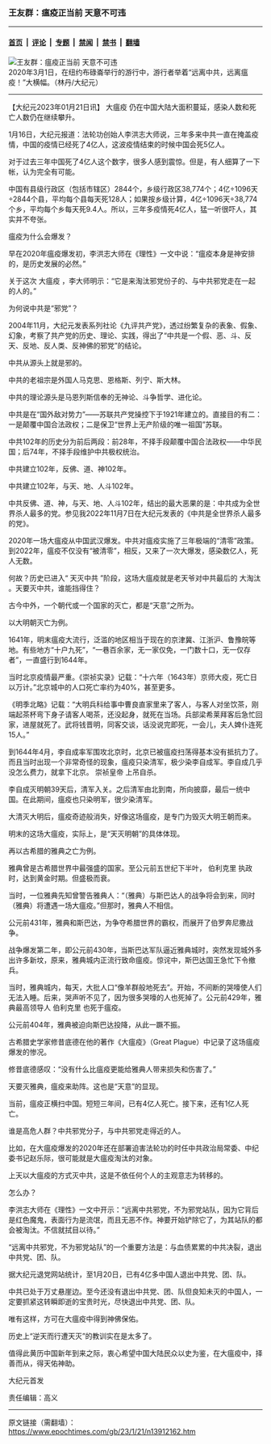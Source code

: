 ### 王友群：瘟疫正当前 天意不可违

---

#### [首页](../../../..?n13912162) &nbsp;|&nbsp; [评论](../../../../../epoch-comment?n13912162) &nbsp;|&nbsp; [专题](../../../../../epoch-special?n13912162) &nbsp;|&nbsp; [禁闻](../../../../../epoch-news?n13912162) &nbsp;|&nbsp; [禁书](../../../../../books?n13912162) &nbsp;|&nbsp; [翻墙](https://github.com/gfw-breaker/nogfw/blob/master/README.md?n13912162)


<div><img alt="王友群：瘟疫正当前 天意不可违" class="attachment-djy_600_400 size-djy_600_400 wp-post-image" src="https://i.epochtimes.com/assets/uploads/2023/01/id13912163-150373-600x400-600x399.jpg"/>
<div class="caption">
 2020年3月1日，在纽约布碌崙举行的游行中，游行者举着“远离中共，远离瘟疫！”大横幅。（林丹/大纪元）
</div></div><hr/><div class="post_content" id="artbody" itemprop="articleBody">
 <!-- article content begin -->
 <p>
  【大纪元2023年01月21日讯】
  <ok href="https://www.epochtimes.com/gb/tag/%E5%A4%A7%E7%98%9F%E7%96%AB.html">
   大瘟疫
  </ok>
  仍在中国大陆大面积蔓延，感染人数和死亡人数仍在继续攀升。
 </p>
 <p style="font-weight: 400;">
  1月16日，大纪元报道：法轮功创始人李洪志大师说，三年多来中共一直在掩盖疫情，中国的疫情已经死了4亿人，这波疫情结束的时候中国会死5亿人。
 </p>
 <p style="font-weight: 400;">
  对于过去三年中国死了4亿人这个数字，很多人感到震惊。但是，有人细算了一下帐，认为完全有可能。
 </p>
 <p style="font-weight: 400;">
  中国有县级行政区（包括市辖区）2844个，乡级行政区38,774个；4亿÷1096天÷2844个县，平均每个县每天死128人；如果按乡级计算，4亿÷1096天÷38,774个乡，平均每个乡每天死9.4人。所以，三年多疫情死4亿人，猛一听很吓人，其实并不夸张。
 </p>
 <p style="font-weight: 400;">
  瘟疫为什么会爆发？
 </p>
 <p style="font-weight: 400;">
  早在2020年瘟疫爆发初，李洪志大师在《理性》一文中说：“瘟疫本身是神安排的，是历史发展的必然。”
 </p>
 <p style="font-weight: 400;">
  关于这次
  <ok href="https://www.epochtimes.com/gb/tag/%E5%A4%A7%E7%98%9F%E7%96%AB.html">
   大瘟疫
  </ok>
  ，李大师明示：“它是来淘汰邪党份子的、与中共邪党走在一起的人的。”
 </p>
 <p style="font-weight: 400;">
  为何说中共是“邪党”？
 </p>
 <p style="font-weight: 400;">
  2004年11月，大纪元发表系列社论《九评共产党》，透过纷繁复杂的表象、假象、幻象，考察了共产党的历史、理论、实践，得出了“中共是一个假、恶、斗、反天、反地、反人类、反神佛的邪党”的结论。
 </p>
 <p style="font-weight: 400;">
  中共从源头上就是邪的。
 </p>
 <p style="font-weight: 400;">
  中共的老祖宗是外国人马克思、恩格斯、列宁、斯大林。
 </p>
 <p style="font-weight: 400;">
  中共的理论源头是马恩列斯信奉的无神论、斗争哲学、进化论。
 </p>
 <p style="font-weight: 400;">
  中共是在“国外敌对势力”——苏联共产党操控下于1921年建立的。直接目的有二：一是颠覆中国合法政权；二是保卫“世界上无产阶级的唯一祖国”苏联。
 </p>
 <p style="font-weight: 400;">
  中共102年的历史分为前后两段：前28年，不择手段颠覆中国合法政权——中华民国；后74年，不择手段维护中共极权统治。
 </p>
 <p style="font-weight: 400;">
  中共建立102年，反佛、道、神102年。
 </p>
 <p style="font-weight: 400;">
  中共建立102年，与天、地、人斗102年。
 </p>
 <p style="font-weight: 400;">
  中共反佛、道、神，与天、地、人斗102年，结出的最大恶果的是：中共成为全世界杀人最多的党。参见我2022年11月7日在大纪元发表的《中共是全世界杀人最多的党》。
 </p>
 <p style="font-weight: 400;">
  2020年一场大瘟疫从中国武汉爆发。中共对瘟疫实施了三年极端的“清零”政策。到2022年，瘟疫不仅没有“被清零”，相反，又来了一次大爆发，感染数亿人，死人无数。
 </p>
 <p style="font-weight: 400;">
  何故？历史已进入“
  <ok href="https://www.epochtimes.com/gb/tag/%E5%A4%A9%E7%81%AD%E4%B8%AD%E5%85%B1.html">
   天灭中共
  </ok>
  ”阶段，这场大瘟疫就是老天爷对中共最后的
  <ok href="https://www.epochtimes.com/gb/tag/%E5%A4%A7%E6%B7%98%E6%B1%B0.html">
   大淘汰
  </ok>
  。天要灭中共，谁能挡得住？
 </p>
 <p style="font-weight: 400;">
  古今中外，一个朝代或一个国家的灭亡，都是“天意”之所为。
 </p>
 <p style="font-weight: 400;">
  以大明朝灭亡为例。
 </p>
 <p style="font-weight: 400;">
  1641年，明末瘟疫大流行，泛滥的地区相当于现在的京津冀、江浙沪、鲁豫皖等地。有些地方“十户九死”，“一巷百余家，无一家仅免，一门数十口，无一仅存者”，一直盛行到1644年。
 </p>
 <p style="font-weight: 400;">
  当时北京疫情最严重。《崇祯实录》记载：“十六年（1643年）京师大疫，死亡日以万计。”北京城中的人口死亡率约为40%，甚至更多。
 </p>
 <p style="font-weight: 400;">
  《明季北略》记载：“大明兵科给事中曹良直家里来了客人，与客人对坐饮茶，刚端起茶杯弯下身子请客人喝茶，还没起身，就死在当场。兵部梁希莱拜客后急忙回家，进屋就死了。武将钱晋明，同客交谈，话没说完即死，一会儿，夫人婢仆连死15人。”
 </p>
 <p style="font-weight: 400;">
  到1644年4月，李自成率军围攻北京时，北京已被瘟疫扫荡得基本没有抵抗力了。而且当时出现一个非常奇怪的现象，瘟疫只染清军，极少染李自成军。李自成几乎没怎么费力，就拿下北京。
  <ok href="https://www.epochtimes.com/gb/tag/%E5%B4%87%E7%A5%AF%E7%9A%87%E5%B8%9D.html">
   崇祯皇帝
  </ok>
  上吊自杀。
 </p>
 <p style="font-weight: 400;">
  李自成灭明朝39天后，清军入关。之后清军由北到南，所向披靡，最后一统中国。在此期间，瘟疫也只染明军，很少染清军。
 </p>
 <p style="font-weight: 400;">
  大清灭大明后，瘟疫奇迹般消失，好像这场瘟疫，是专门为毁灭大明王朝而来。
 </p>
 <p style="font-weight: 400;">
  明末的这场大瘟疫，实际上，是“天灭明朝”的具体体现。
 </p>
 <p style="font-weight: 400;">
  再以古希腊的雅典之亡为例。
 </p>
 <p style="font-weight: 400;">
  雅典曾是古希腊世界中最强盛的国家。至公元前五世纪下半叶，
  <ok href="https://www.epochtimes.com/gb/tag/%E4%BC%AF%E5%88%A9%E5%85%8B%E9%87%8C.html">
   伯利克里
  </ok>
  执政时，达到黄金时期。但盛极而衰。
 </p>
 <p style="font-weight: 400;">
  当时，一位雅典先知曾警告雅典人：“（雅典）与斯巴达人的战争将会到来，同时（雅典）将遭遇一场大瘟疫。”但那时，雅典人不相信。
 </p>
 <p style="font-weight: 400;">
  公元前431年，雅典和斯巴达，为争夺希腊世界的霸权，而展开了伯罗奔尼撒战争。
 </p>
 <p style="font-weight: 400;">
  战争爆发第二年，即公元前430年，当斯巴达军队逼近雅典城时，突然发现城外多出许多新坟，原来，雅典城内正流行致命瘟疫。惊诧中，斯巴达国王急忙下令撤兵。
 </p>
 <p style="font-weight: 400;">
  当时，雅典城内，每天，大批人口“像羊群般地死去”。开始，不间断的哭嚎使人们无法入睡。后来，哭声听不见了，因为很多哭嚎的人也死掉了。公元前429年，雅典最高领导人
  <ok href="https://www.epochtimes.com/gb/tag/%E4%BC%AF%E5%88%A9%E5%85%8B%E9%87%8C.html">
   伯利克里
  </ok>
  也死于瘟疫。
 </p>
 <p style="font-weight: 400;">
  公元前404年，雅典被迫向斯巴达投降，从此一蹶不振。
 </p>
 <p style="font-weight: 400;">
  古希腊史学家修昔底德在他的著作《大瘟疫》（Great Plague）中记录了这场瘟疫爆发的惨况。
 </p>
 <p style="font-weight: 400;">
  修昔底德感叹：“没有什么比瘟疫更能给雅典人带来损失和伤害了。”
 </p>
 <p style="font-weight: 400;">
  天要灭雅典，瘟疫来助阵。这也是“天意”的显现。
 </p>
 <p style="font-weight: 400;">
  当前，瘟疫正横扫中国。短短三年间，已有4亿人死亡。接下来，还有1亿人死亡。
 </p>
 <p style="font-weight: 400;">
  谁是高危人群？中共邪党分子，与中共邪党走得近的人。
 </p>
 <p style="font-weight: 400;">
  比如，在大瘟疫爆发的2020年还在部署迫害法轮功的时任中共政治局常委、中纪委书记赵乐际，很可能就是大瘟疫淘汰的对象。
 </p>
 <p style="font-weight: 400;">
  上天以大瘟疫的方式灭中共，这是不依任何个人的主观意志为转移的。
 </p>
 <p style="font-weight: 400;">
  怎么办？
 </p>
 <p style="font-weight: 400;">
  李洪志大师在《理性》一文中开示：“远离中共邪党，不为邪党站队，因为它背后是红色魔鬼，表面行为是流氓，而且无恶不作。神要开始铲除它了，为其站队的都会被淘汰。不信就拭目以待。”
 </p>
 <p style="font-weight: 400;">
  “远离中共邪党，不为邪党站队”的一个重要方法是：与血债累累的中共决裂，退出中共党、团、队。
 </p>
 <p style="font-weight: 400;">
  据大纪元退党网站统计，至1月20日，已有4亿多中国人退出中共党、团、队。
 </p>
 <p style="font-weight: 400;">
  中共已处于万丈悬崖边。至今还没有退出中共党、团、队但良知未灭的中国人，一定要抓紧这转瞬即逝的宝贵时光，尽快退出中共党、团、队。
 </p>
 <p style="font-weight: 400;">
  唯有这样，方可在大瘟疫中得到神佛保佑。
 </p>
 <p style="font-weight: 400;">
  历史上“逆天而行遭天灭”的教训实在是太多了。
 </p>
 <p style="font-weight: 400;">
  值得此黄历中国新年到来之际，衷心希望中国大陆民众以史为鉴，在大瘟疫中，择善而从，得天佑神助。
 </p>
 <p style="font-weight: 400;">
  大纪元首发
 </p>
 <p style="font-weight: 400;">
  责任编辑：高义
 </p>
 <p style="font-weight: 400;">
  <!-- article content end -->
  <div id="below_article_ad">
  </div>
 </p>
</div>


---

原文链接（需翻墙）：https://www.epochtimes.com/gb/23/1/21/n13912162.htm